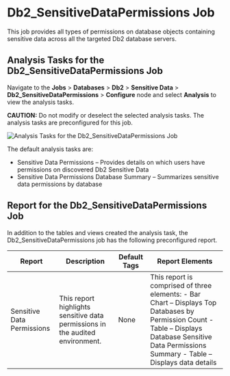 # Db2_SensitiveDataPermissions Job

This job provides all types of permissions on database objects containing sensitive data across all
the targeted Db2 database servers.

## Analysis Tasks for the Db2_SensitiveDataPermissions Job

Navigate to the **Jobs** > **Databases** > **Db2** > **Sensitive Data** >
**Db2_SensitiveDataPermissions** > **Configure** node and select **Analysis** to view the analysis
tasks.

**CAUTION:** Do not modify or deselect the selected analysis tasks. The analysis tasks are
preconfigured for this job.

![Analysis Tasks for the Db2_SensitiveDataPermissions Job](/img/product_docs/accessanalyzer/solutions/databases/db2/sensitivedata/sensitivedatapermissionsanalysis.webp)

The default analysis tasks are:

- Sensitive Data Permissions – Provides details on which users have permissions on discovered Db2
  Sensitive Data
- Sensitive Data Permissions Database Summary – Summarizes sensitive data permissions by database

## Report for the Db2_SensitiveDataPermissions Job

In addition to the tables and views created the analysis task, the Db2_SensitiveDataPermissions job
has the following preconfigured report.

| Report                     | Description                                                                   | Default Tags | Report Elements                                                                                                                                                                                     |
| -------------------------- | ----------------------------------------------------------------------------- | ------------ | --------------------------------------------------------------------------------------------------------------------------------------------------------------------------------------------------- |
| Sensitive Data Permissions | This report highlights sensitive data permissions in the audited environment. | None         | This report is comprised of three elements: - Bar Chart – Displays Top Databases by Permission Count - Table – Displays Database Sensitive Data Permissions Summary - Table – Displays data details |

